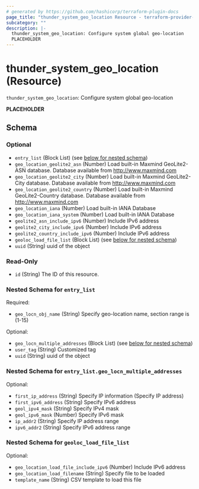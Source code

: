 ```yaml
---
# generated by https://github.com/hashicorp/terraform-plugin-docs
page_title: "thunder_system_geo_location Resource - terraform-provider-thunder"
subcategory: ""
description: |-
  thunder_system_geo_location: Configure system global geo-location
  PLACEHOLDER
---
```


# thunder_system_geo_location (Resource)

`thunder_system_geo_location`: Configure system global geo-location

__PLACEHOLDER__



<!-- schema generated by tfplugindocs -->
## Schema

### Optional

- `entry_list` (Block List) (see [below for nested schema](#nestedblock--entry_list))
- `geo_location_geolite2_asn` (Number) Load built-in Maxmind GeoLite2-ASN database. Database available from http://www.maxmind.com
- `geo_location_geolite2_city` (Number) Load built-in Maxmind GeoLite2-City database. Database available from http://www.maxmind.com
- `geo_location_geolite2_country` (Number) Load built-in Maxmind GeoLite2-Country database. Database available from http://www.maxmind.com
- `geo_location_iana` (Number) Load built-in IANA Database
- `geo_location_iana_system` (Number) Load built-in IANA Database
- `geolite2_asn_include_ipv6` (Number) Include IPv6 address
- `geolite2_city_include_ipv6` (Number) Include IPv6 address
- `geolite2_country_include_ipv6` (Number) Include IPv6 address
- `geoloc_load_file_list` (Block List) (see [below for nested schema](#nestedblock--geoloc_load_file_list))
- `uuid` (String) uuid of the object

### Read-Only

- `id` (String) The ID of this resource.

<a id="nestedblock--entry_list"></a>
### Nested Schema for `entry_list`

Required:

- `geo_locn_obj_name` (String) Specify geo-location name, section range is (1-15)

Optional:

- `geo_locn_multiple_addresses` (Block List) (see [below for nested schema](#nestedblock--entry_list--geo_locn_multiple_addresses))
- `user_tag` (String) Customized tag
- `uuid` (String) uuid of the object

<a id="nestedblock--entry_list--geo_locn_multiple_addresses"></a>
### Nested Schema for `entry_list.geo_locn_multiple_addresses`

Optional:

- `first_ip_address` (String) Specify IP information (Specify IP address)
- `first_ipv6_address` (String) Specify IPv6 address
- `geol_ipv4_mask` (String) Specify IPv4 mask
- `geol_ipv6_mask` (Number) Specify IPv6 mask
- `ip_addr2` (String) Specify IP address range
- `ipv6_addr2` (String) Specify IPv6 address range



<a id="nestedblock--geoloc_load_file_list"></a>
### Nested Schema for `geoloc_load_file_list`

Optional:

- `geo_location_load_file_include_ipv6` (Number) Include IPv6 address
- `geo_location_load_filename` (String) Specify file to be loaded
- `template_name` (String) CSV template to load this file



